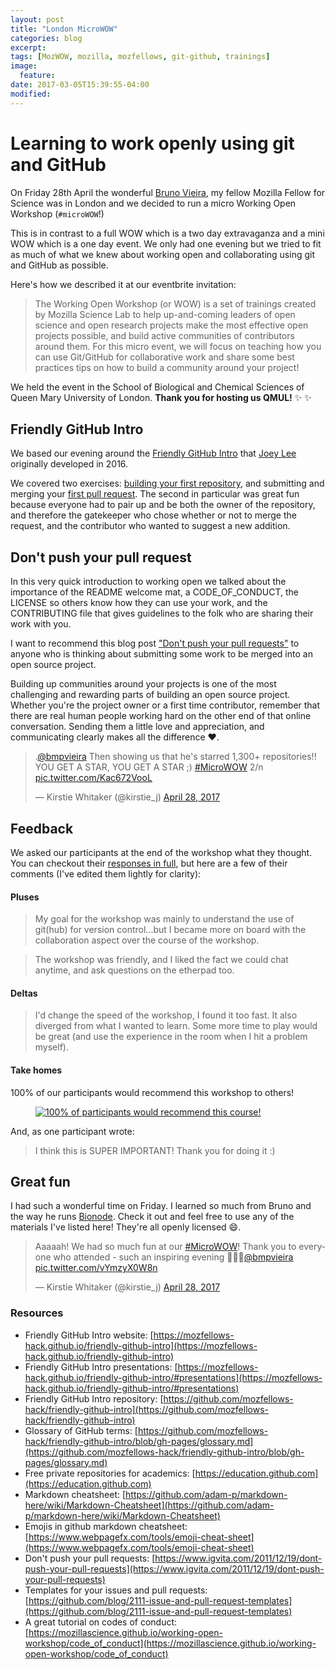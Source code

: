 ```yaml
---
layout: post
title: "London MicroWOW"
categories: blog
excerpt:
tags: [MozWOW, mozilla, mozfellows, git-github, trainings]
image:
  feature:
date: 2017-03-05T15:39:55-04:00
modified:
---
```


# Learning to work openly using git and GitHub

On Friday 28th April the wonderful [Bruno Vieira](https://github.com/bmpvieira), my fellow Mozilla Fellow for Science was in London and we decided to run a micro Working Open Workshop (`#microWOW`!)

This is in contrast to a full WOW which is a two day extravaganza and a mini WOW which is a one day event. We only had one evening but we tried to fit as much of what we knew about working open and collaborating using git and GitHub as possible.

Here's how we described it at our eventbrite invitation:

> The Working Open Workshop (or WOW) is a set of trainings created by Mozilla Science Lab to help up-and-coming leaders of open science and open research projects make the most effective open projects possible, and build active communities of contributors around them. For this micro event, we will focus on teaching how you can use Git/GitHub for collaborative work and share some best practices tips on how to build a community around your project!

We held the event in the School of Biological and Chemical Sciences of Queen Mary University of London. **Thank you for hosting us QMUL!** :sparkles: :sparkles:


## Friendly GitHub Intro

We based our evening around the [Friendly GitHub Intro](https://mozfellows-hack.github.io/friendly-github-intro) that [Joey Lee](https://github.com/joeyklee) originally developed in 2016.

We covered two exercises: [building your first repository](https://mozfellows-hack.github.io/friendly-github-intro/exercises/my-first-repo/), and submitting and merging your [first pull request](https://mozfellows-hack.github.io/friendly-github-intro/exercises/my-first-pullrequest/). The second in particular was great fun because everyone had to pair up and be both the owner of the repository, and therefore the gatekeeper who chose whether or not to merge the request, and the contributor who wanted to suggest a new addition.

## Don't push your pull request

In this very quick introduction to working open we talked about the importance of the README welcome mat, a CODE_OF_CONDUCT, the LICENSE so others know how they can use your work, and the CONTRIBUTING file that gives guidelines to the folk who are sharing their work with you.

I want to recommend this blog post ["Don't push your pull requests"](https://www.igvita.com/2011/12/19/dont-push-your-pull-requests/) to anyone who is thinking about submitting some work to be merged into an open source project.

Building up communities around your projects is one of the most challenging and rewarding parts of building an open source project. Whether you're the project owner or a first time contributor, remember that there are real human people working hard on the other end of that online conversation. Sending them a little love and appreciation, and communicating clearly makes all the difference :heart:.

<blockquote class="twitter-tweet" data-lang="en"><p lang="en" dir="ltr">.<a href="https://twitter.com/bmpvieira">@bmpvieira</a> Then showing us that he&#39;s starred 1,300+ repositories!! YOU GET A STAR, YOU GET A STAR ;) <a href="https://twitter.com/hashtag/MicroWOW?src=hash">#MicroWOW</a> 2/n <a href="https://t.co/Kac672VooL">pic.twitter.com/Kac672VooL</a></p>&mdash; Kirstie Whitaker (@kirstie_j) <a href="https://twitter.com/kirstie_j/status/858068921659863045">April 28, 2017</a></blockquote>
<script async src="//platform.twitter.com/widgets.js" charset="utf-8"></script>

## Feedback

We asked our participants at the end of the workshop what they thought. You can checkout their [responses in full](https://docs.google.com/forms/d/1NaF0aknFSIAMngLonwu6BZ8FQjUXn0kYWrTc4k4ePOg/viewanalytics), but here are a few of their comments (I've edited them lightly for clarity):

#### Pluses

> My goal for the workshop was mainly to understand the use of git(hub) for version control...but I became more on board with the collaboration aspect over the course of the workshop.

> The workshop was friendly, and I liked the fact we could chat anytime, and ask questions on the etherpad too.

#### Deltas

> I'd change the speed of the workshop, I found it too fast. It also diverged from what I wanted to learn. Some more time to play would be great (and use the experience in the room when I hit a problem myself).

#### Take homes

100% of our participants would recommend this workshop to others!

<figure>
	<a href="https://docs.google.com/forms/d/1NaF0aknFSIAMngLonwu6BZ8FQjUXn0kYWrTc4k4ePOg/viewanalytics">
        <img src="/images/microWOW-recommend.PNG"
             alt="100% of participants would recommend this course!">
    </a>
</figure>

And, as one participant wrote:

> I think this is SUPER IMPORTANT! Thank you for doing it :)

## Great fun

I had such a wonderful time on Friday. I learned so much from Bruno and the way he runs [Bionode](http://www.bionode.io/). Check it out and feel free to use any of the materials I've listed here! They're all openly licensed :smile:.

<blockquote class="twitter-tweet" data-lang="en"><p lang="en" dir="ltr">Aaaaah! We had so much fun at our <a href="https://twitter.com/hashtag/MicroWOW?src=hash">#MicroWOW</a>! Thank you to everyone who attended - such an inspiring evening 🙌🤗😍<a href="https://twitter.com/bmpvieira">@bmpvieira</a> <a href="https://t.co/vYmzyX0W8n">pic.twitter.com/vYmzyX0W8n</a></p>&mdash; Kirstie Whitaker (@kirstie_j) <a href="https://twitter.com/kirstie_j/status/858060250364211201">April 28, 2017</a></blockquote>
<script async src="//platform.twitter.com/widgets.js" charset="utf-8"></script>


### Resources

* Friendly GitHub Intro website: [https://mozfellows-hack.github.io/friendly-github-intro](https://mozfellows-hack.github.io/friendly-github-intro)
* Friendly GitHub Intro presentations: [https://mozfellows-hack.github.io/friendly-github-intro/#presentations](https://mozfellows-hack.github.io/friendly-github-intro/#presentations)
* Friendly GitHub Intro repository: [https://github.com/mozfellows-hack/friendly-github-intro](https://github.com/mozfellows-hack/friendly-github-intro)
* Glossary of GitHub terms: [https://github.com/mozfellows-hack/friendly-github-intro/blob/gh-pages/glossary.md](https://github.com/mozfellows-hack/friendly-github-intro/blob/gh-pages/glossary.md)
* Free private repositories for academics: [https://education.github.com](https://education.github.com)
* Markdown cheatsheet: [https://github.com/adam-p/markdown-here/wiki/Markdown-Cheatsheet](https://github.com/adam-p/markdown-here/wiki/Markdown-Cheatsheet)
* Emojis in github markdown cheatsheet: [https://www.webpagefx.com/tools/emoji-cheat-sheet](https://www.webpagefx.com/tools/emoji-cheat-sheet)
* Don't push your pull requests: [https://www.igvita.com/2011/12/19/dont-push-your-pull-requests](https://www.igvita.com/2011/12/19/dont-push-your-pull-requests)
* Templates for your issues and pull requests: [https://github.com/blog/2111-issue-and-pull-request-templates](https://github.com/blog/2111-issue-and-pull-request-templates)
* A great tutorial on codes of conduct: [https://mozillascience.github.io/working-open-workshop/code_of_conduct](https://mozillascience.github.io/working-open-workshop/code_of_conduct)
